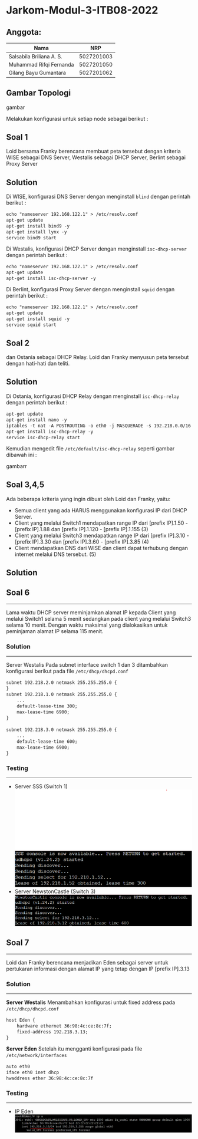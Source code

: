 # Jarkom-Modul-3-ITB08-2022

## Anggota:
| Nama                      | NRP        |
|---------------------------|------------|
| Salsabila Briliana A. S.  | 5027201003 |
| Muhammad Rifqi Fernanda   | 5027201050 |
| Gilang Bayu Gumantara     | 5027201062 | 

## Gambar Topologi

gambar

Melakukan konfigurasi untuk setiap node sebagai berikut :


## Soal 1
Loid bersama Franky berencana membuat peta tersebut dengan kriteria WISE sebagai DNS Server, Westalis sebagai DHCP Server, Berlint sebagai Proxy Server

## Solution
Di WISE, konfigurasi DNS Server dengan menginstall `blind` dengan perintah berikut :
```
echo "nameserver 192.168.122.1" > /etc/resolv.conf
apt-get update
apt-get install bind9 -y
apt-get install lynx -y
service bind9 start
```

Di Westalis, konfigurasi DHCP Server dengan menginstall `isc-dhcp-server` dengan perintah berikut :
```
echo "nameserver 192.168.122.1" > /etc/resolv.conf
apt-get update
apt-get install isc-dhcp-server -y
```

Di Berlint, konfigurasi Proxy Server dengan menginstall `squid` dengan perintah berikut :
```
echo "nameserver 192.168.122.1" > /etc/resolv.conf
apt-get update
apt-get install squid -y
service squid start
```

## Soal 2
dan Ostania sebagai DHCP Relay. Loid dan Franky menyusun peta tersebut dengan hati-hati dan teliti.

## Solution
Di Ostania, konfigurasi DHCP Relay dengan menginstall `isc-dhcp-relay` dengan perintah berikut :
```
apt-get update
apt-get install nano -y
iptables -t nat -A POSTROUTING -o eth0 -j MASQUERADE -s 192.218.0.0/16
apt-get install isc-dhcp-relay -y
service isc-dhcp-relay start
```

Kemudian mengedit file `/etc/default/isc-dhcp-relay` seperti gambar dibawah ini :

gambarr

## Soal 3,4,5
Ada beberapa kriteria yang ingin dibuat oleh Loid dan Franky, yaitu:
- Semua client yang ada HARUS menggunakan konfigurasi IP dari DHCP Server.
- Client yang melalui Switch1 mendapatkan range IP dari [prefix IP].1.50 - [prefix IP].1.88 dan [prefix IP].1.120 - [prefix IP].1.155 (3)
- Client yang melalui Switch3 mendapatkan range IP dari [prefix IP].3.10 - [prefix IP].3.30 dan [prefix IP].3.60 - [prefix IP].3.85 (4)
- Client mendapatkan DNS dari WISE dan client dapat terhubung dengan internet melalui DNS tersebut. (5)

## Solution


## Soal 6
---
Lama waktu DHCP server meminjamkan alamat IP kepada Client yang melalui Switch1 selama 5 menit sedangkan pada client yang melalui Switch3 selama 10 menit. Dengan waktu maksimal yang dialokasikan untuk peminjaman alamat IP selama 115 menit.

### Solution
---
Server Westalis
Pada subnet interface switch 1 dan 3 ditambahkan konfigurasi berikut pada file `/etc/dhcp/dhcpd.conf`

```
subnet 192.218.2.0 netmask 255.255.255.0 {
}
subnet 192.218.1.0 netmask 255.255.255.0 {
    ...
    default-lease-time 300;
    max-lease-time 6900;
}

subnet 192.218.3.0 netmask 255.255.255.0 {
    ...
    default-lease-time 600;
    max-lease-time 6900;
}
```

### Testing
---
- Server SSS (Switch 1)
![testing6a](image/soal6/testing6a.png)
- Server NewstonCastle (Switch 3)
![testing6b](image/soal6/testing6b.png)

## Soal 7
---
Loid dan Franky berencana menjadikan Eden sebagai server untuk pertukaran informasi dengan alamat IP yang tetap dengan IP [prefix IP].3.13

### Solution
---
**Server Westalis**
Menambahkan konfigurasi untuk fixed address pada `/etc/dhcp/dhcpd.conf`

```
host Eden {
    hardware ethernet 36:98:4c:ce:8c:7f;
    fixed-address 192.218.3.13;
}
``` 

**Server Eden**
Setelah itu mengganti konfigurasi pada file `/etc/network/interfaces`

```
auto eth0
iface eth0 inet dhcp
hwaddress ether 36:98:4c:ce:8c:7f
```

### Testing
---
- IP Eden
![testing7](image/soal7/testing7.png)

